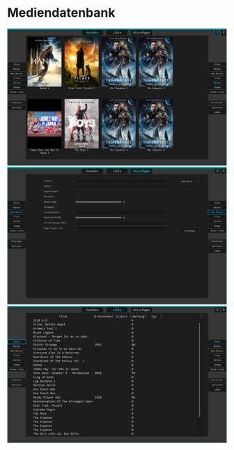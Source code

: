 # Mediendatenbank
![alt text](https://raw.githubusercontent.com/Fynmar91/Media-Database/main/1.png)
![alt text](https://raw.githubusercontent.com/Fynmar91/Media-Database/main/2.png)
![alt text](https://raw.githubusercontent.com/Fynmar91/Media-Database/main/3.png)


